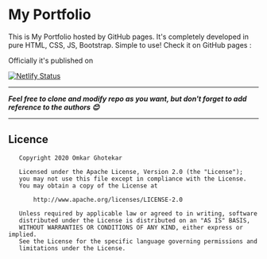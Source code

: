 # My Portfolio
This is My Portfolio hosted by GitHub pages. It's completely developed in pure HTML, CSS, JS, Bootstrap. Simple to use!
Check it on GitHub pages : 

Officially it's published on 

[![Netlify Status](https://api.netlify.com/api/v1/badges/6433fffa-3b9a-4e6b-8eee-f0a4a8b86024/deploy-status)]()

---
***Feel free to clone and modify repo as you want, but don't forget to add reference to the authors 😊***

---

## Licence
```
   Copyright 2020 Omkar Ghotekar

   Licensed under the Apache License, Version 2.0 (the "License");
   you may not use this file except in compliance with the License.
   You may obtain a copy of the License at

       http://www.apache.org/licenses/LICENSE-2.0

   Unless required by applicable law or agreed to in writing, software
   distributed under the License is distributed on an "AS IS" BASIS,
   WITHOUT WARRANTIES OR CONDITIONS OF ANY KIND, either express or implied.
   See the License for the specific language governing permissions and
   limitations under the License.
```
